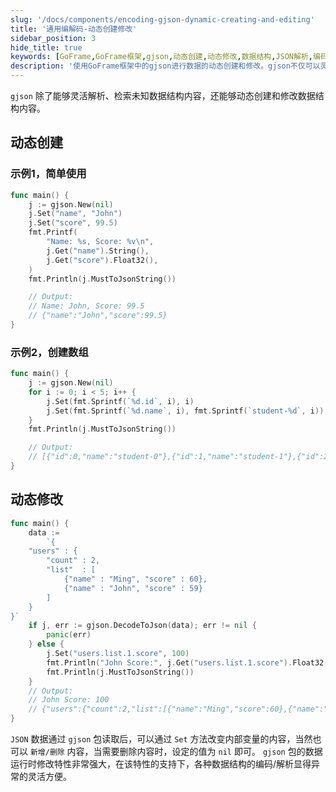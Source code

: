 ```yaml
---
slug: '/docs/components/encoding-gjson-dynamic-creating-and-editing'
title: '通用编解码-动态创建修改'
sidebar_position: 3
hide_title: true
keywords: [GoFrame,GoFrame框架,gjson,动态创建,动态修改,数据结构,JSON解析,编码,解码,Go语言]
description: '使用GoFrame框架中的gjson进行数据的动态创建和修改。gjson不仅可以灵活地解析和检索未知的数据结构，还能够动态地创建和编辑数据内容。通过具体示例，展示了设置数据、创建数组和修改JSON内容的方法，使数据结构的编码和解析更加灵活方便。'
---
```


`gjson` 除了能够灵活解析、检索未知数据结构内容，还能够动态创建和修改数据结构内容。

## 动态创建

### 示例1，简单使用

```go
func main() {
    j := gjson.New(nil)
    j.Set("name", "John")
    j.Set("score", 99.5)
    fmt.Printf(
        "Name: %s, Score: %v\n",
        j.Get("name").String(),
        j.Get("score").Float32(),
    )
    fmt.Println(j.MustToJsonString())

    // Output:
    // Name: John, Score: 99.5
    // {"name":"John","score":99.5}
}
```

### 示例2，创建数组

```go
func main() {
    j := gjson.New(nil)
    for i := 0; i < 5; i++ {
        j.Set(fmt.Sprintf(`%d.id`, i), i)
        j.Set(fmt.Sprintf(`%d.name`, i), fmt.Sprintf(`student-%d`, i))
    }
    fmt.Println(j.MustToJsonString())

    // Output:
    // [{"id":0,"name":"student-0"},{"id":1,"name":"student-1"},{"id":2,"name":"student-2"},{"id":3,"name":"student-3"},{"id":4,"name":"student-4"}]
}
```

## 动态修改

```go
func main() {
    data :=
        `{
    "users" : {
        "count" : 2,
        "list"  : [
            {"name" : "Ming", "score" : 60},
            {"name" : "John", "score" : 59}
        ]
    }
}`
    if j, err := gjson.DecodeToJson(data); err != nil {
        panic(err)
    } else {
        j.Set("users.list.1.score", 100)
        fmt.Println("John Score:", j.Get("users.list.1.score").Float32())
        fmt.Println(j.MustToJsonString())
    }
    // Output:
    // John Score: 100
    // {"users":{"count":2,"list":[{"name":"Ming","score":60},{"name":"John","score":100}]}}
}
```

`JSON` 数据通过 `gjson` 包读取后，可以通过 `Set` 方法改变内部变量的内容，当然也可以 `新增/删除` 内容，当需要删除内容时，设定的值为 `nil` 即可。 `gjson` 包的数据运行时修改特性非常强大，在该特性的支持下，各种数据结构的编码/解析显得异常的灵活方便。
